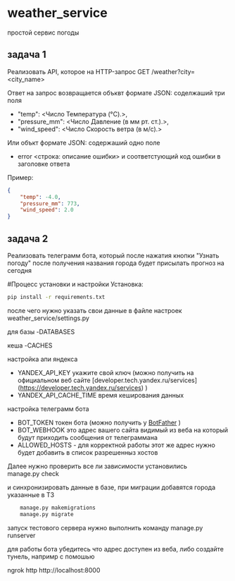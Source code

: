 # weather_service
простой сервис погоды

## задача 1 
Реализовать API, которое на HTTP-запрос GET /weather?city=<city_name>


Ответ на запрос возвращается объквт формате JSON:
соделжаший три поля 
- "temp": <Число Температура (°C).>, 
- "pressure_mm": <Число   Давление (в мм рт. ст.).>, 
- "wind_speed": <Число Скорость ветра (в м/с).>

Или объкт формате JSON:
содержаший одно поле 
- error <строка: описание ошибки>
и соответстующий код ошибки в заголовке ответа


Пример:
```json
{
    "temp": -4.0, 
    "pressure_mm": 773, 
    "wind_speed": 2.0
}
```


## задача 2
Реализовать телеграмм бота, который после нажатия кнопки "Узнать погоду"
после получения названия города будет присылать прогноз на сегодня



#Процесс установки и настройки
Установка:
```bash
pip install -r requirements.txt
```

после чего нужно указать свои данные в файле настроек weather_service/settings.py

для базы
-DATABASES

кеша
-CACHES

настройка апи яндекса
- YANDEX_API_KEY укажите свой ключ (можно получить на официальном веб сайте [developer.tech.yandex.ru/services] (https://developer.tech.yandex.ru/services) )
- YANDEX_API_CACHE_TIME время кеширования данных 

настройка телеграмм бота 
- BOT_TOKEN токен бота (можно получить у [BotFather](https://botostore.com/c/botfather/) )
- BOT_WEBHOOK это адрес вашего сайта видимый из веба на который будут приходить сообщения от телеграммана 
- ALLOWED_HOSTS - для корректной работы этот же адрес нужно будет добавить в список разрешенныз хостов


Далее нужно  проверить все ли зависимости установились  
    manage.py check

и синхронизировать данные в базе, при миграции добавятся города указанные в ТЗ
```bash
    manage.py makemigrations
    manage.py migrate
```

запуск тестового сервера нужно выполнить команду 
    manage.py runserver 

для работы бота убедитесь что адрес доступен из веба, 
либо создайте тунель, напримр с помошью


ngrok http http://localhost:8000 
